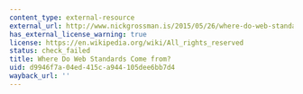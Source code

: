 ```yaml
---
content_type: external-resource
external_url: http://www.nickgrossman.is/2015/05/26/where-do-web-standards-come-from/
has_external_license_warning: true
license: https://en.wikipedia.org/wiki/All_rights_reserved
status: check_failed
title: Where Do Web Standards Come from?
uid: d9946f7a-04ed-415c-a944-105dee6bb7d4
wayback_url: ''
---
```

